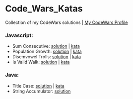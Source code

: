 # Code_Wars_Katas

Collection of my CodeWars solutions | [My CodeWars Profile](https://www.codewars.com/users/sPesce)

### Javascript:

- Sum Consecutive: [solution](Javascript/Beginner%20Series%20%233%20Sum%20of%20Numbers/solution.js) | [kata](https://www.codewars.com/kata/55f2b110f61eb01779000053/train/javascript)
- Population Growth: [solution](Javascript/%20Growth%20of%20a%20Population/solution.js) | [kata](https://www.codewars.com/kata/563b662a59afc2b5120000c6/train/javascript)
- Disemvowel Trolls: [solution](Javascript/Disemvowel%20Trolls/solution.js) | [kata](https://www.codewars.com/kata/52fba66badcd10859f00097e/train/javascript)
- Is Valid Walk: [solution](Javascript/Is%20Valid%20Walk/solution.js) | [kata](https://www.codewars.com/kata/54da539698b8a2ad76000228/train/javascript) 

### Java:

- Title Case: [solution](Java/Title%20Case%20Tweets/solution.java) | [kata](https://www.codewars.com/kata/5390bac347d09b7da40006f6/train/java)
- String Accumulator: [solution](blob/master/Java/Solutions/src/Accumul.java)
